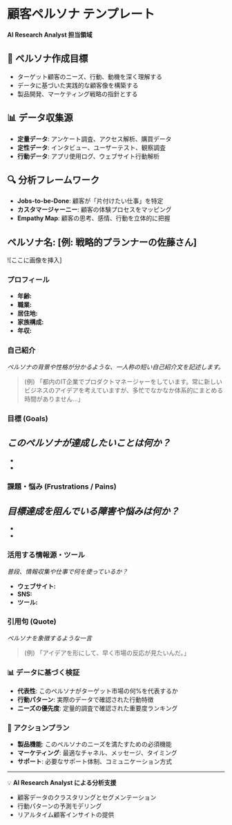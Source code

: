 # 顧客ペルソナ テンプレート
**AI Research Analyst 担当領域**

## 🎯 ペルソナ作成目標
- ターゲット顧客のニーズ、行動、動機を深く理解する
- データに基づいた実践的な顧客像を構築する
- 製品開発、マーケティング戦略の指針とする

## 📊 データ収集源
- **定量データ**: アンケート調査、アクセス解析、購買データ
- **定性データ**: インタビュー、ユーザーテスト、観察調査
- **行動データ**: アプリ使用ログ、ウェブサイト行動解析

## 🔍 分析フレームワーク
- **Jobs-to-be-Done**: 顧客が「片付けたい仕事」を特定
- **カスタマージャーニー**: 顧客の体験プロセスをマッピング
- **Empathy Map**: 顧客の思考、感情、行動を立体的に把握

## ペルソナ名: [例: 戦略的プランナーの佐藤さん]

![ここに画像を挿入]

### プロフィール
- **年齢:**
- **職業:**
- **居住地:**
- **家族構成:**
- **年収:**

### 自己紹介
*ペルソナの背景や性格が分かるような、一人称の短い自己紹介文を記述します。*
> (例) 「都内のIT企業でプロダクトマネージャーをしています。常に新しいビジネスのアイデアを考えていますが、多忙でなかなか体系的にまとめる時間がありません…」

### 目標 (Goals)
*このペルソナが達成したいことは何か？*
-
-
-

### 課題・悩み (Frustrations / Pains)
*目標達成を阻んでいる障害や悩みは何か？*
-
-
-

### 活用する情報源・ツール
*普段、情報収集や仕事で何を使っているか？*
- **ウェブサイト:**
- **SNS:**
- **ツール:**

### 引用句 (Quote)
*ペルソナを象徴するような一言*
> (例) 「アイデアを形にして、早く市場の反応が見たいんだ。」

### 📊 データに基づく検証
- **代表性**: このペルソナがターゲット市場の何%を代表するか
- **行動パターン**: 実際のデータで確認された行動特徴
- **ニーズの優先度**: 定量的調査で確認された重要度ランキング

### 🎯 アクションプラン
- **製品機能**: このペルソナのニーズを満たすための必須機能
- **マーケティング**: 最適なチャネル、メッセージ、タイミング
- **サポート**: 必要なサポート体制、コミュニケーション方式

---
💡 **AI Research Analyst による分析支援**
- 顧客データのクラスタリングとセグメンテーション
- 行動パターンの予測モデリング
- リアルタイム顧客インサイトの提供

